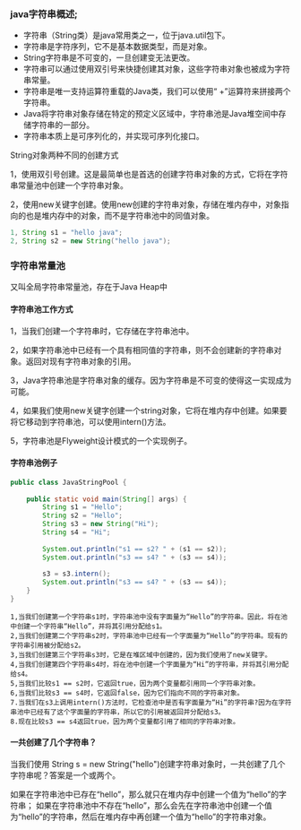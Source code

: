 ### java字符串概述;

- 字符串（String类）是java常用类之一，位于java.util包下。
- 字符串是字符序列，它不是基本数据类型，而是对象。
- String字符串是不可变的，一旦创建变无法更改。
- 字符串可以通过使用双引号来快捷创建其对象，这些字符串对象也被成为字符串常量。
- 字符串是唯一支持运算符重载的Java类，我们可以使用“ +”运算符来拼接两个字符串。
- Java将字符串对象存储在特定的预定义区域中，字符串池是Java堆空间中存储字符串的一部分。
- 字符串本质上是可序列化的，并实现可序列化接口。

String对象两种不同的创建方式

1，使用双引号创建。这是最简单也是首选的创建字符串对象的方式，它将在字符串常量池中创建一个字符串对象。

2，使用new关键字创建。使用new创建的字符串对象，存储在堆内存中，对象指向的也是堆内存中的对象，而不是字符串池中的同值对象。

```java
1, String s1 = "hello java"; 
2, String s2 = new String("hello java");
```

### 字符串常量池

又叫全局字符串常量池，存在于Java Heap中

#### 字符串池工作方式

1，当我们创建一个字符串时，它存储在字符串池中。

2，如果字符串池中已经有一个具有相同值的字符串，则不会创建新的字符串对象。返回对现有字符串对象的引用。

3，Java字符串池是字符串对象的缓存。因为字符串是不可变的使得这一实现成为可能。

4，如果我们使用new关键字创建一个string对象，它将在堆内存中创建。如果要将它移动到字符串池，可以使用intern()方法。

5，字符串池是Flyweight设计模式的一个实现例子。

#### 字符串池例子

```java
public class JavaStringPool {
 
    public static void main(String[] args) {
        String s1 = "Hello";
        String s2 = "Hello";
        String s3 = new String("Hi");
        String s4 = "Hi";
 
        System.out.println("s1 == s2? " + (s1 == s2));
        System.out.println("s3 == s4? " + (s3 == s4));
 
        s3 = s3.intern();
        System.out.println("s3 == s4? " + (s3 == s4));
    }
}
```
```text
1,当我们创建第一个字符串s1时，字符串池中没有字面量为“Hello”的字符串。因此，将在池中创建一个字符串“Hello”，并将其引用分配给s1。
2,当我们创建第二个字符串s2时，字符串池中已经有一个字面量为“Hello”的字符串。现有的字符串引用被分配给s2。
3,当我们创建第三个字符串s3时，它是在堆区域中创建的，因为我们使用了new关键字。
4,当我们创建第四个字符串s4时，将在池中创建一个字面量为“Hi”的字符串，并将其引用分配给s4。
5,当我们比较s1 == s2时，它返回true，因为两个变量都引用同一个字符串对象。
6,当我们比较s3 == s4时，它返回false，因为它们指向不同的字符串对象。
7.当我们在s3上调用intern()方法时，它检查池中是否有字面量为“Hi”的字符串?因为在字符串池中已经有了这个字面量的字符串，所以它的引用被返回并分配给s3。
8.现在比较s3 == s4返回true，因为两个变量都引用了相同的字符串对象。
```

#### 一共创建了几个字符串？

当我们使用 String s = new String("hello")创建字符串对象时，一共创建了几个字符串呢？答案是一个或两个。

如果在字符串池中已存在“hello”，那么就只在堆内存中创建一个值为“hello”的字符串；
如果在字符串池中不存在“hello”，那么会先在字符串池中创建一个值为“hello”的字符串，然后在堆内存中再创建一个值为“hello”的字符串对象。


